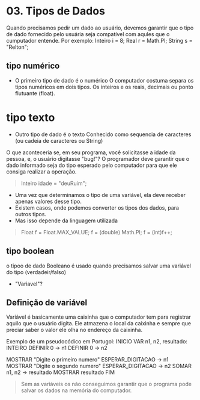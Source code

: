 # 03. Tipos de Dados
Quando precisamos pedir um dado ao usuário, devemos garantir que
o tipo de dado fornecido pelo usuária seja compatível com aqules 
que o cumputador entende. Por exemplo: Inteiro i = 8; Real r = Math.PI; String s = "Relton";
## tipo numérico
+ O primeiro tipo de dado é o numérico
O computador costuma separa os tipos numéricos em dois tipos.
Os inteiros e os reais, decimais ou ponto flutuante (float).
# tipo texto
+ Outro tipo de dado é o texto
Conhecido como sequencia de caracteres (ou cadeia de caracteres ou String)

O que aconteceria se, em seu programa, você solicitasse a idade da pessoa, e,
o usuário digitasse "bug!"?
O programador deve garantir que o dado informado seja do tipo esperado pelo computador
para que ele consiga realizar a operação.
> Inteiro idade = "deuRuim";
+ Uma vez que determinamos o tipo de uma variável, ela deve receber apenas valores desse tipo.
+ Existem casos, onde podemos converter os tipos dos dados, para outros tipos.
+ Mas isso depende da linguagem utilizada
> Float f = Float.MAX_VALUE; 
> f = (double) Math.PI;
> f = (int)f++;
## tipo boolean
o tipoo de dado Booleano é usado quando precisamos salvar uma variável do tipo (verdadeir/falso)
+ "Variavel"?
## Definição de variável
Variável é basicamente uma caixinha que o computador tem para registrar aquilo que o usuário digita.
Ele atmazena o local da caixinha e sempre que preciar saber o valor ele olha no endereço da caixinha.

Exemplo de um pseudocódico em Portugol:
INICIO
  VAR n1, n2, resultado: INTEIRO
  DEFINIR 0 -> n1
  DEFINIR 0 -> n2

  MOSTRAR "Digite o primeiro numero"
  ESPERAR_DIGITACAO -> n1
  MOSTRAR "Digite o segundo numero"
  ESPERAR_DIGITACAO -> n2
  SOMAR n1, n2 -> resultado
  MOSTRAR resultado
FIM

> Sem as variáveis os não conseguimos garantir que o programa pode salvar os dados na memória do computador.
